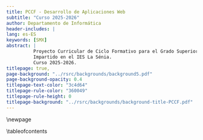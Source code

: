 ```yaml
---
title: PCCF - Desarrollo de Aplicaciones Web
subtitle: "Curso 2025-2026"
author: Departamento de Informática
header-includes: |
lang: es-ES
keywords: [SMX]
abstract: |
          Proyecto Curricular de Ciclo Formativo para el Grado Superior de Desarrollo de Aplicaciones Web
          Impartido en el IES La Sénia.
          Curso 2025-2026.
titlepage: true,
page-background: "../rsrc/backgrounds/background5.pdf"
page-background-opacity: 0.4
titlepage-text-color: "3c4d64"
titlepage-rule-color: "360049"
titlepage-rule-height: 0
titlepage-background: "../rsrc/backgrounds/background-title-PCCF.pdf"
---
```


\newpage

\tableofcontents

